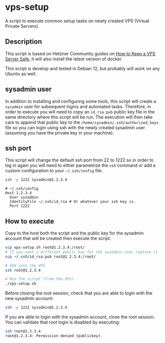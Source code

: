 # vps-setup
A script to execute common setup tasks on newly created VPS (Virtual Private Servers).

## Description

This script is based on Hetzner Community guides on [How to Keep a VPS Server Safe](https://community.hetzner.com/tutorials/security-ubuntu-settings-firewall-tools), it will also install the latest version of docker.

This script is develop and tested in Debian 12, but probably will work on any Ubuntu as well.

## sysadmin user

In addition to installing and configuring some tools, this script will create a `sysadmin` user for subsequent logins and automated tasks.
Therefore, in order to execute you will need to copy an `id_rsa.pub` public key file in the same directory where this script will be run. The execution
will then take care to append that public key to the `/home/sysadmin/.ssh/authorized_keys` file so you can login using ssh with the newly
created sysadmin user (assuming you have the private key in your machine).

## ssh port

This script will change the default ssh port from 22 to 1222 so in order to log in again you will need to either parametrize the `ssh` command or add a
custom configuration to your `~/.ssh/config` file.
```bash
ssh -p 1222 sysadmin@1.2.3.4
```

```
# ~/.ssh/config
Host 1.2.3.4
  User sysadmin
  IdentityFile ~/.ssh/id_rsa # Or whatever your ssh key is.
  Port 1222
```

## How to execute
Copy to the host both the script and the public key for the sysadmin account that will be created then execute the script.

```bash
scp vps-setup.sh root@1.2.3.4:/root/
# If you want a different public key for the sysadmin user replace it
scp ~/.ssh/id_rsa.pub root@1.2.3.4:/root/

# SSH into the VPS
ssh root@1.2.3.4

# Run the script (from the VPS)
./vps-setup.sh
```

Before closing the root session, check that you are able to login with the new sysadmin account:

```bash
ssh -p 1222 sysadmin@1.2.3.4
```

If you are able to login with the sysadmin account, close the root session. You can validate that root login is disabled by executing:

```bash
ssh root@1.2.3.4
root@1.2.3.4: Permission denied (publickey).
```
